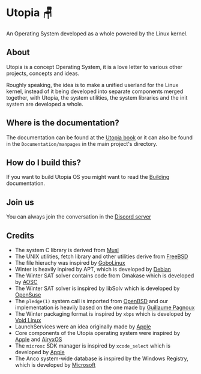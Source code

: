 # Utopia :chair:

An Operating System developed as a whole powered by the Linux kernel.

## About

Utopia is a concept Operating System, it is a love letter to various other projects, concepts and ideas.

Roughly speaking, the idea is to make a unified userland for the Linux kernel, instead of it being developed into separate components merged together, with Utopia, the system utilities, the system libraries and the init system are developed a whole.

## Where is the documentation?

The documentation can be found at the [Utopia book](https://utopiaos.github.io/book) or it can also be found in the `Documentation/manpages` in the main project's directory.

## How do I build this?

If you want to build Utopia OS you might want to read the [Building](https://github.com/UtopiaOS/Utopia/blob/master/Documentation/Building.md) documentation.

## Join us

You can always join the conversation in the [Discord server](https://discord.gg/SPt7jUMV)

## Credits

- The system C library is derived from [Musl](https://musl.libc.org/)
- The UNIX utilities, fetch library and other utilities derive from [FreeBSD](https://www.freebsd.org/)
- The file hierachy was inspired by [GoboLinux](https://gobolinux.org)
- Winter is heavily inpired by APT, which is developed by [Debian](https://debian.org)
- The Winter SAT solver contains code from Omakase which is developed by [AOSC](https://github.com/AOSC-Dev)
- The Winter SAT solver is inspired by libSolv which is developed by [OpenSuse](https://www.opensuse.org/)
- The `pledge(1)` system call is imported from [OpenBSD](https://www.openbsd.org/) and our implementation is heavily based on the one made by [Guillaume Pagnoux](https://github.com/Yumasi)
- The Winter packaging format is inspired by `xbps` which is developed by [Void Linux](https://voidlinux.org)
- LaunchServices were an idea originally made by [Apple](https://apple.com)
- Core components of the Utopia operating system were inspired by [Apple](https://apple.com) and [AiryxOS](https://github.com/mszoek/airyx)
- The `microxc` SDK manager is inspired by `xcode_select` which is developed by [Apple](https://apple.com)
- The Anco system-wide database is inspired by the Windows Registry, which is developed by [Microsoft](https://microsoft.com)
